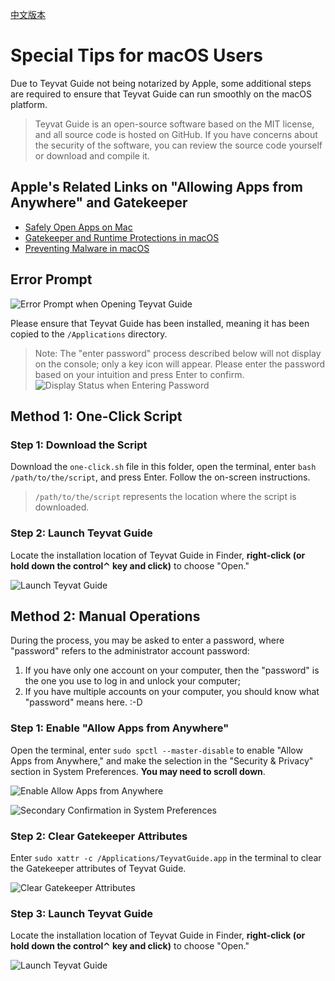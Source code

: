[中文版本](README.md)

# Special Tips for macOS Users

Due to Teyvat Guide not being notarized by Apple, some additional steps are required to ensure that Teyvat Guide can run smoothly on the macOS platform.

> Teyvat Guide is an open-source software based on the MIT license, and all source code is hosted on GitHub. If you have concerns about the security of the software, you can review the source code yourself or download and compile it.

## Apple's Related Links on "Allowing Apps from Anywhere" and Gatekeeper

- [Safely Open Apps on Mac](https://support.apple.com/102445)
- [Gatekeeper and Runtime Protections in macOS](https://support.apple.com/guide/security/sec5599b66df/)
- [Preventing Malware in macOS](https://support.apple.com/guide/security/sec469d47bd8/)

## Error Prompt

![Error Prompt when Opening Teyvat Guide](error.png)

Please ensure that Teyvat Guide has been installed, meaning it has been copied to the `/Applications` directory.

> Note: The "enter password" process described below will not display on the console; only a key icon will appear. Please enter the password based on your intuition and press Enter to confirm.
> ![Display Status when Entering Password](password.png)

## Method 1: One-Click Script

### Step 1: Download the Script

Download the `one-click.sh` file in this folder, open the terminal, enter `bash /path/to/the/script`, and press Enter. Follow the on-screen instructions.

> `/path/to/the/script` represents the location where the script is downloaded.

### Step 2: Launch Teyvat Guide

Locate the installation location of Teyvat Guide in Finder, **right-click (or hold down the control⌃ key and click)** to choose "Open."

![Launch Teyvat Guide](open.png)

## Method 2: Manual Operations

During the process, you may be asked to enter a password, where "password" refers to the administrator account password:

1. If you have only one account on your computer, then the "password" is the one you use to log in and unlock your computer;
2. If you have multiple accounts on your computer, you should know what "password" means here. :-D

### Step 1: Enable "Allow Apps from Anywhere"

Open the terminal, enter `sudo spctl --master-disable` to enable "Allow Apps from Anywhere," and make the selection in the "Security & Privacy" section in System Preferences. **You may need to scroll down**.

  ![Enable Allow Apps from Anywhere](gatekeeper.png)

  ![Secondary Confirmation in System Preferences](gatekeeper-settings.png)

### Step 2: Clear Gatekeeper Attributes

Enter `sudo xattr -c /Applications/TeyvatGuide.app` in the terminal to clear the Gatekeeper attributes of Teyvat Guide.

![Clear Gatekeeper Attributes](remove-gatekeeper.png)

### Step 3: Launch Teyvat Guide

Locate the installation location of Teyvat Guide in Finder, **right-click (or hold down the control⌃ key and click)** to choose "Open."

![Launch Teyvat Guide](open.png)